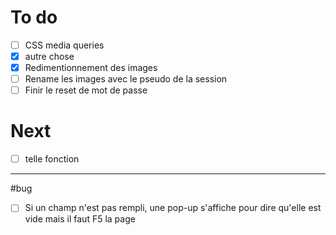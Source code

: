 # To do
  
  - [ ] CSS media queries
  - [X] autre chose
  - [X] Redimentionnement des images
  - [ ] Rename les images avec le pseudo de la session
  - [ ] Finir le reset de mot de passe

# Next

  - [ ] telle fonction
  
__________________
#bug 

- [ ] Si un champ n'est pas rempli, une pop-up s'affiche pour dire qu'elle est vide mais il faut F5 la page
  